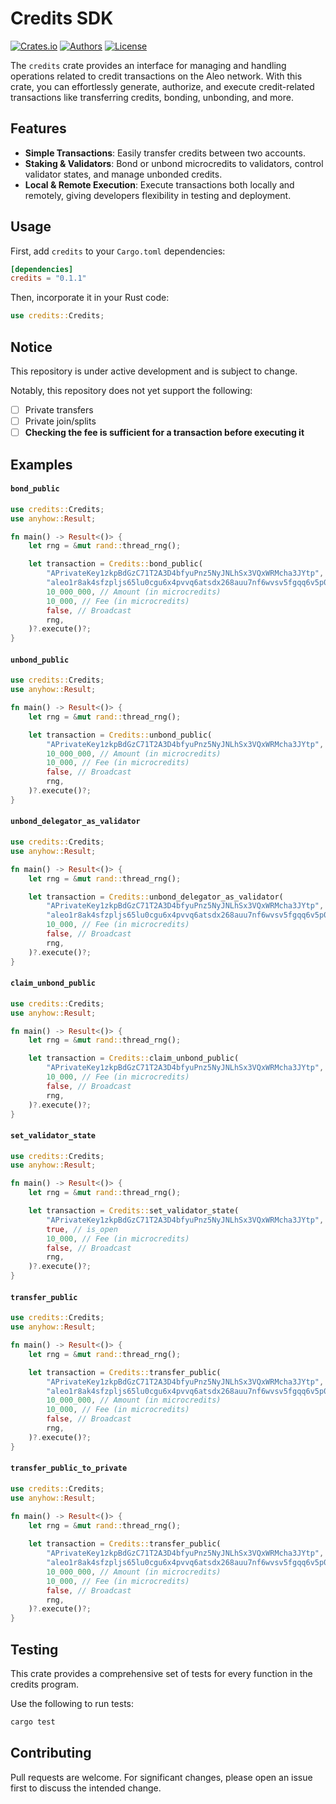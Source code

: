# Credits SDK

[![Crates.io](https://img.shields.io/crates/v/credits.svg?color=neon)](https://crates.io/crates/credits)
[![Authors](https://img.shields.io/badge/authors-Aleo-orange.svg)](https://aleo.org)
[![License](https://img.shields.io/badge/License-Apache%202.0-blue.svg)](./LICENSE.md)

The `credits` crate provides an interface for managing and handling operations related to credit transactions on the Aleo network. With this crate, you can effortlessly generate, authorize, and execute credit-related transactions like transferring credits, bonding, unbonding, and more.

## Features

- **Simple Transactions**: Easily transfer credits between two accounts.
- **Staking & Validators**: Bond or unbond microcredits to validators, control validator states, and manage unbonded credits.
- **Local & Remote Execution**: Execute transactions both locally and remotely, giving developers flexibility in testing and deployment.

## Usage

First, add `credits` to your `Cargo.toml` dependencies:

```toml
[dependencies]
credits = "0.1.1"
```

Then, incorporate it in your Rust code:

```rust
use credits::Credits;
```


## Notice

This repository is under active development and is subject to change.

Notably, this repository does not yet support the following:
- [ ] Private transfers
- [ ] Private join/splits
- [ ] **Checking the fee is sufficient for a transaction before executing it**

## Examples

#### `bond_public`
```rust
use credits::Credits;
use anyhow::Result;

fn main() -> Result<()> {
    let rng = &mut rand::thread_rng();

    let transaction = Credits::bond_public(
        "APrivateKey1zkpBdGzC71T2A3D4bfyuPnz5NyJNLhSx3VQxWRMcha3JYtp", // Staker's Private Key
        "aleo1r8ak4sfzpljs65lu0cgu6x4pvvq6atsdx268auu7nf6wvsv5fgqq6v5p0a", // Validator's Address
        10_000_000, // Amount (in microcredits)
        10_000, // Fee (in microcredits)
        false, // Broadcast
        rng,
    )?.execute()?;
}
```

#### `unbond_public`
```rust
use credits::Credits;
use anyhow::Result;

fn main() -> Result<()> {
    let rng = &mut rand::thread_rng();

    let transaction = Credits::unbond_public(
        "APrivateKey1zkpBdGzC71T2A3D4bfyuPnz5NyJNLhSx3VQxWRMcha3JYtp", // Staker's Private Key
        10_000_000, // Amount (in microcredits)
        10_000, // Fee (in microcredits)
        false, // Broadcast
        rng,
    )?.execute()?;
}
```

#### `unbond_delegator_as_validator`
```rust
use credits::Credits;
use anyhow::Result;

fn main() -> Result<()> {
    let rng = &mut rand::thread_rng();

    let transaction = Credits::unbond_delegator_as_validator(
        "APrivateKey1zkpBdGzC71T2A3D4bfyuPnz5NyJNLhSx3VQxWRMcha3JYtp", // Validator's Private Key
        "aleo1r8ak4sfzpljs65lu0cgu6x4pvvq6atsdx268auu7nf6wvsv5fgqq6v5p0a", // Delegator's Address
        10_000, // Fee (in microcredits)
        false, // Broadcast
        rng,
    )?.execute()?;
}
```
#### `claim_unbond_public`
```rust
use credits::Credits;
use anyhow::Result;

fn main() -> Result<()> {
    let rng = &mut rand::thread_rng();

    let transaction = Credits::claim_unbond_public(
        "APrivateKey1zkpBdGzC71T2A3D4bfyuPnz5NyJNLhSx3VQxWRMcha3JYtp", // Staker's Private Key
        10_000, // Fee (in microcredits)
        false, // Broadcast
        rng,
    )?.execute()?;
}
```

#### `set_validator_state`
```rust
use credits::Credits;
use anyhow::Result;

fn main() -> Result<()> {
    let rng = &mut rand::thread_rng();

    let transaction = Credits::set_validator_state(
        "APrivateKey1zkpBdGzC71T2A3D4bfyuPnz5NyJNLhSx3VQxWRMcha3JYtp", // Validator's Private Key
        true, // is_open
        10_000, // Fee (in microcredits)
        false, // Broadcast
        rng,
    )?.execute()?;
}
```

#### `transfer_public`
```rust
use credits::Credits;
use anyhow::Result;

fn main() -> Result<()> {
    let rng = &mut rand::thread_rng();

    let transaction = Credits::transfer_public(
        "APrivateKey1zkpBdGzC71T2A3D4bfyuPnz5NyJNLhSx3VQxWRMcha3JYtp", // Sender's Private Key
        "aleo1r8ak4sfzpljs65lu0cgu6x4pvvq6atsdx268auu7nf6wvsv5fgqq6v5p0a", // Recipient's Address
        10_000_000, // Amount (in microcredits)
        10_000, // Fee (in microcredits)
        false, // Broadcast
        rng,
    )?.execute()?;
}
```

#### `transfer_public_to_private`
```rust
use credits::Credits;
use anyhow::Result;

fn main() -> Result<()> {
    let rng = &mut rand::thread_rng();
    
    let transaction = Credits::transfer_public(
        "APrivateKey1zkpBdGzC71T2A3D4bfyuPnz5NyJNLhSx3VQxWRMcha3JYtp", // Sender's Private Key
        "aleo1r8ak4sfzpljs65lu0cgu6x4pvvq6atsdx268auu7nf6wvsv5fgqq6v5p0a", // Recipient's Address
        10_000_000, // Amount (in microcredits)
        10_000, // Fee (in microcredits)
        false, // Broadcast
        rng,
    )?.execute()?;
}
```

## Testing

This crate provides a comprehensive set of tests for every function in the credits program.

Use the following to run tests:

```bash
cargo test
```

## Contributing

Pull requests are welcome. For significant changes, please open an issue first to discuss the intended change.

